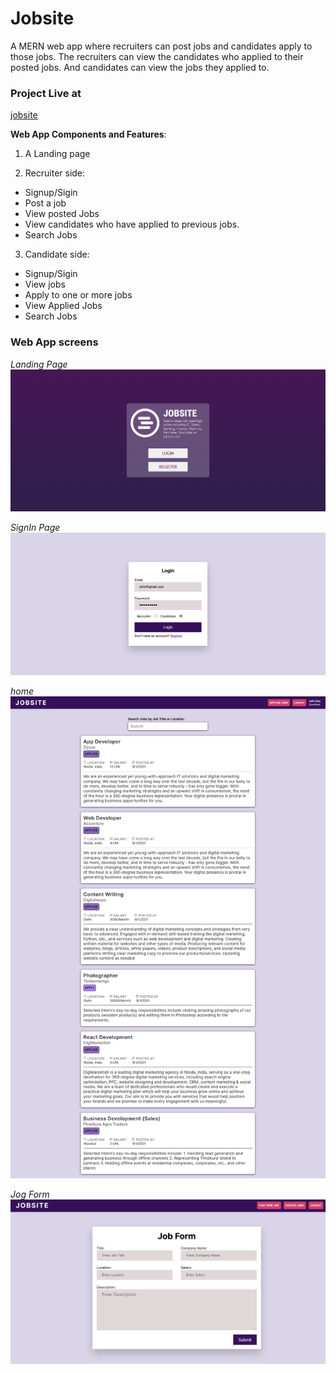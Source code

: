 # Jobsite
A MERN web app where recruiters can post jobs and candidates apply to those jobs. The recruiters can view the candidates who applied to their posted jobs. And candidates can view the jobs they applied to. 

### Project Live at

[jobsite](http://jobsite-12345.herokuapp.com)

**Web App Components and Features**:

1. A Landing page

2. Recruiter side:
 - Signup/Sigin
 - Post a job
 - View posted Jobs
 - View candidates who have applied to previous jobs.
 - Search Jobs


3. Candidate side:
 - Signup/Sigin
 - View jobs
 - Apply to one or more jobs
 - View Applied Jobs
 - Search Jobs

### Web App screens

*Landing Page*
<img src="/screenshots/landing-page.png">


*SignIn Page*
<img src="/screenshots/login.png">


*home*
<img src="/screenshots/home.png">


*Jog Form*
<img src="/screenshots/job-form.png">

